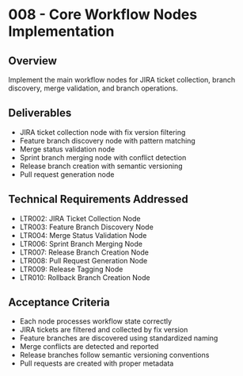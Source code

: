 # 008 - Core Workflow Nodes Implementation

## Overview
Implement the main workflow nodes for JIRA ticket collection, branch discovery, merge validation, and branch operations.

## Deliverables
- JIRA ticket collection node with fix version filtering
- Feature branch discovery node with pattern matching
- Merge status validation node
- Sprint branch merging node with conflict detection
- Release branch creation with semantic versioning
- Pull request generation node

## Technical Requirements Addressed
- LTR002: JIRA Ticket Collection Node
- LTR003: Feature Branch Discovery Node
- LTR004: Merge Status Validation Node
- LTR006: Sprint Branch Merging Node
- LTR007: Release Branch Creation Node
- LTR008: Pull Request Generation Node
- LTR009: Release Tagging Node
- LTR010: Rollback Branch Creation Node

## Acceptance Criteria
- Each node processes workflow state correctly
- JIRA tickets are filtered and collected by fix version
- Feature branches are discovered using standardized naming
- Merge conflicts are detected and reported
- Release branches follow semantic versioning conventions
- Pull requests are created with proper metadata